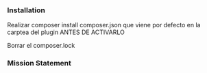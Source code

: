 ### Installation

Realizar composer install composer.json que viene por defecto en la carptea del plugin ANTES DE ACTIVARLO

Borrar el composer.lock

### Mission Statement
